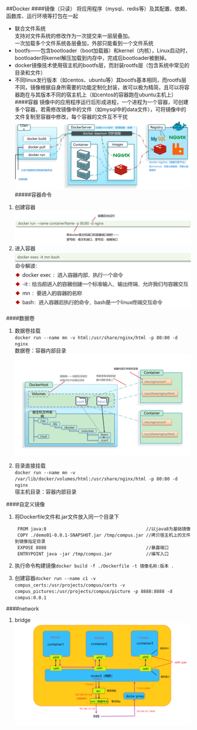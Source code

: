##Docker
####镜像（只读）
将应用程序（mysql、redis等）及其配置、依赖、函数库、运行环境等打包在一起  

* 联合文件系统  
	支持对文件系统的修改作为一次提交来一层层叠加。  
	一次加载多个文件系统各层叠加，外部只能看到一个文件系统  
* bootfs——包含bootloader（boot加载器）和kernel（内核），Linux启动时，bootloader将kernel解压加载到内存中，完成后bootloader被删掉。
* docker镜像技术使用宿主机的bootfs层，而封装rootfs层（包含系统中常见的目录和文件）
* 不同linux发行版本（如centos、ubuntu等）其bootfs基本相同，而rootfs层不同，镜像根据自身所需要的功能定制化封装，故可以极为精简，且可以将容器跑在与其版本不同的宿主机上（如centos的容器跑在ubuntu主机上）
####容器
镜像中的应用程序运行后形成进程，一个进程为一个容器，可创建多个容器，若需修改镜像中的文件（如mysql中的data文件），可将镜像中的文件复制至容器中修改，每个容器的文件互不干扰
![markdown picture](./picture/docker.jpg)
#####容器命令
1. 创建容器
	![markdown picture](./picture/docker2.jpg)
2. 进入容器
	![markdown picture](./picture/docker3.jpg)

####数据卷
1. 数据卷挂载  
	`docker run --name mn -v html:/usr/share/nginx/html -p 80:80 -d nginx`  
	数据卷：容器内部目录
	![markdown picture](./picture/docker4.jpg)

2. 目录直接挂载  
	`docker run --name mn -v /var/lib/docker/volumes/html:/usr/share/nginx/html -p 80:80 -d nginx`  
	宿主机目录：容器内部目录

####自定义镜像  
1. 将Dockerfile文件和.jar文件放入同一个目录下

		FROM java:8										 //以java8为基础镜像
		COPY ./demo01-0.0.1-SNAPSHOT.jar /tmp/compus.jar //拷贝宿主机上的文件到镜像指定目录
		EXPOSE 8888										 //暴露端口
		ENTRYPOINT java -jar /tmp/compus.jar			 //编写入口
2. 执行命令构建镜像`docker build -f ./Dockerfile -t 镜像名称:版本 .`
3. 创建容器`docker run --name c1 -v compus_certs:/usr/projects/compus/certs -v  compus_pictures:/usr/projects/compus/picture -p 8888:8888 -d compus:0.0.1`

####network  
1. bridge
![markdown picture](./picture/docker5.jpg)